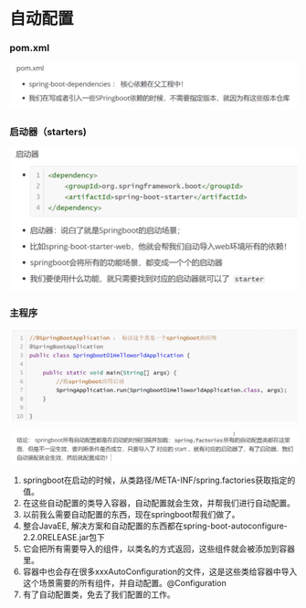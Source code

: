# 自动配置

### pom.xml

![](../.gitbook/assets/image%20%28145%29.png)

### 启动器（starters\)

![](../.gitbook/assets/image%20%28136%29.png)

### 主程序

![](../.gitbook/assets/image%20%28140%29.png)

![](../.gitbook/assets/image%20%28142%29.png)

1. springboot在启动的时候，从类路径/META-INF/spring.factories获取指定的值。
2. 在这些自动配置的类导入容器，自动配置就会生效，并帮我们进行自动配置。
3. 以前我么需要自动配置的东西，现在springboot帮我们做了。
4. 整合JavaEE, 解决方案和自动配置的东西都在spring-boot-autoconfigure-2.2.0RELEASE.jar包下
5. 它会把所有需要导入的组件，以类名的方式返回，这些组件就会被添加到容器里。
6. 容器中也会存在很多xxxAutoConfiguration的文件，这是这些类给容器中导入这个场景需要的所有组件，并自动配置。@Configuration
7. 有了自动配置类，免去了我们配置的工作。



